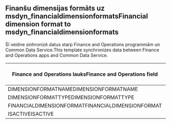 ## <a name="financial-dimension-format-to-msdyn_financialdimensionformats"></a><span data-ttu-id="674b0-101">Finanšu dimensijas formāts uz msdyn_financialdimensionformats</span><span class="sxs-lookup"><span data-stu-id="674b0-101">Financial dimension format to msdyn_financialdimensionformats</span></span>

<span data-ttu-id="674b0-102">Šī veidne sinhronizē datus starp Finance and Operations programmām un Common Data Service.</span><span class="sxs-lookup"><span data-stu-id="674b0-102">This template synchronizes data between Finance and Operations apps and Common Data Service.</span></span>

<span data-ttu-id="674b0-103">Finance and Operations lauks</span><span class="sxs-lookup"><span data-stu-id="674b0-103">Finance and Operations field</span></span> | <span data-ttu-id="674b0-104">Kartes veids</span><span class="sxs-lookup"><span data-stu-id="674b0-104">Map type</span></span> | <span data-ttu-id="674b0-105">Cits Dynamics 365 lauks</span><span class="sxs-lookup"><span data-stu-id="674b0-105">Other Dynamics 365 field</span></span> | <span data-ttu-id="674b0-106">Noklusējuma vērtība</span><span class="sxs-lookup"><span data-stu-id="674b0-106">Default value</span></span>
---|---|---|---
<span data-ttu-id="674b0-107">DIMENSIONFORMATNAME</span><span class="sxs-lookup"><span data-stu-id="674b0-107">DIMENSIONFORMATNAME</span></span> | = | <span data-ttu-id="674b0-108">msdyn_dimensionformatname</span><span class="sxs-lookup"><span data-stu-id="674b0-108">msdyn_dimensionformatname</span></span> | 
<span data-ttu-id="674b0-109">DIMENSIONFORMATTYPE</span><span class="sxs-lookup"><span data-stu-id="674b0-109">DIMENSIONFORMATTYPE</span></span> | >< | <span data-ttu-id="674b0-110">msdyn_dimensionformattype</span><span class="sxs-lookup"><span data-stu-id="674b0-110">msdyn_dimensionformattype</span></span> | 
<span data-ttu-id="674b0-111">FINANCIALDIMENSIONFORMAT</span><span class="sxs-lookup"><span data-stu-id="674b0-111">FINANCIALDIMENSIONFORMAT</span></span> | = | <span data-ttu-id="674b0-112">msdyn_financialdimensionformat</span><span class="sxs-lookup"><span data-stu-id="674b0-112">msdyn_financialdimensionformat</span></span> | 
<span data-ttu-id="674b0-113">ISACTIVE</span><span class="sxs-lookup"><span data-stu-id="674b0-113">ISACTIVE</span></span> | >< | <span data-ttu-id="674b0-114">msdyn_isactive</span><span class="sxs-lookup"><span data-stu-id="674b0-114">msdyn_isactive</span></span> | 
